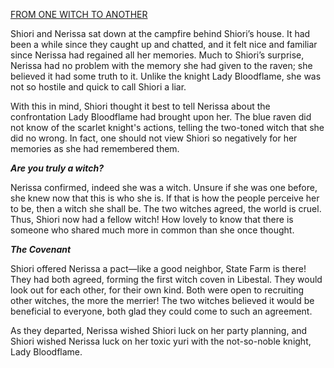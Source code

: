 <!-- title: From One Witch to Another -->

[FROM ONE WITCH TO ANOTHER](#embed:https://youtu.be/FlPFFE5_X3Y?t=3624)

Shiori and Nerissa sat down at the campfire behind Shiori’s house. It had been a while since they caught up and chatted, and it felt nice and familiar since Nerissa had regained all her memories. Much to Shiori’s surprise, Nerissa had no problem with the memory she had given to the raven; she believed it had some truth to it. Unlike the knight Lady Bloodflame, she was not so hostile and quick to call Shiori a liar.

With this in mind, Shiori thought it best to tell Nerissa about the confrontation Lady Bloodflame had brought upon her. The blue raven did not know of the scarlet knight's actions, telling the two-toned witch that she did no wrong. In fact, one should not view Shiori so negatively for her memories as she had remembered them.

**_Are you truly a witch?_**

Nerissa confirmed, indeed she was a witch. Unsure if she was one before, she knew now that this is who she is. If that is how the people perceive her to be, then a witch she shall be. The two witches agreed, the world is cruel. Thus, Shiori now had a fellow witch! How lovely to know that there is someone who shared much more in common than she once thought.

**_The Covenant_**

Shiori offered Nerissa a pact—like a good neighbor, State Farm is there! They had both agreed, forming the first witch coven in Libestal. They would look out for each other, for their own kind. Both were open to recruiting other witches, the more the merrier! The two witches believed it would be beneficial to everyone, both glad they could come to such an agreement.

As they departed, Nerissa wished Shiori luck on her party planning, and Shiori wished Nerissa luck on her toxic yuri with the not-so-noble knight, Lady Bloodflame.

